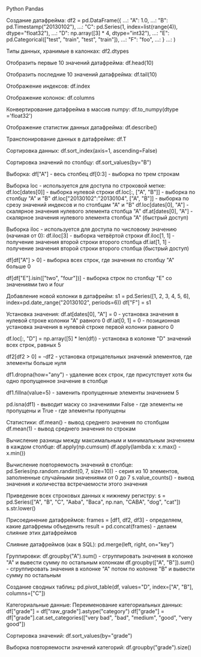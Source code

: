 Python Pandas

Создание датафрейма:
df2 = pd.DataFrame({
   ...:         "A": 1.0,
   ...:         "B": pd.Timestamp("20130102"),
   ...:         "C": pd.Series(1, index=list(range(4)), dtype="float32"),
   ...:         "D": np.array([3] * 4, dtype="int32"),
   ...:         "E": pd.Categorical(["test", "train", "test", "train"]),
   ...:         "F": "foo",
   ...:     }
   ...: )
   
   
   Типы данных, хранимые в калонках:
   df2.dtypes
   
   Отобразить первые 10 значений датафрейма:
   df.head(10)
   
   Отобразить последние 10 значений датафрейма:
   df.tail(10)
   
   Отображение индексов:
   df.index
   
   Отображение колонок:
   df.columns
   
   Конвертирование датафрейма в массив numpy:
   df.to_numpy(dtype ='float32')
   
   Отображение статистик данных датафрейма:
   df.describe()
   
   Транспонирование данных в датафрейме:
   df.T
   
   Сортировка данных:
   df.sort_index(axis=1, ascending=False)
   
   Сортировка значений по столбцу:
   df.sort_values(by="B")
   
   Выборка:
   df["A"] - весь столбец
   df[0:3] - выборка по трем строкам
   
   Выборка loc - используется для доступа по строковой метке:
   df.loc[dates[0]] - выборка нулевой строки
   df.loc[:, ["A", "B"]] - выборка по столбцу "А" и "В"
   df.loc["20130102":"20130104", ["A", "B"]] - выборка по срезу значений индексов и по столбцам "А" и "В"
   df.loc[dates[0], "A"] - скалярное значения нулевого элемента столбца "А"
   df.at[dates[0], "A"] - скалярное значения нулевого элемента столбца "А" (быстрый доступ)
   
   Выборка iloc - используется для доступа по числовому значению (начиная от 0):
   df.iloc[3] - выборка четвёртой строки
   df.iloc[1, 1] - получение значения второй строки второго столбца
   df.iat[1, 1] - получение значения второй строки второго столбца (быстрый доступ)
   
   df[df["A"] > 0] - выборка всех строк, где значения по столбцу "А" больше 0
   
   df[df["E"].isin(["two", "four"])] - выборка строк по столбцу "Е" со значениями two и  four
   
   Добавление новой колонки в датафрейм:
   s1 = pd.Series([1, 2, 3, 4, 5, 6], index=pd.date_range("20130102", periods=6))
   df["F"] = s1
   
   Установка значения:
   df.at[dates[0], "A"] = 0 - установка значения в нулевой строке колонки "А" равного 0
   df.iat[0, 1] = 0 - позиционная установка значения в нулевой строке первой колонки равного 0
   
   df.loc[:, "D"] = np.array([5] * len(df)) - установка в колонке "D" значений всех строк, равных 5
   
   df2[df2 > 0] = -df2 - установка отрицательных значений элементов, где элементы больше нуля
   
   df1.dropna(how="any") - удаление всех строк, где присутствует хотя бы одно пропущенное значение в столбце
   
   df1.fillna(value=5) - заменить пропущенные элементы значением 5
   
   pd.isna(df1) - выводит маску со значениями False - где элементы не пропущены и True - где элементы пропущены
   
   Статистики:
   df.mean() - вывод среднего значения по столбцам
   df.mean(1) - вывод среднего значения по строкам
   
   Вычисление разницы между максимальным и минимальным значением в каждом столбце:
   df.apply(np.cumsum)
   df.apply(lambda x: x.max() - x.min())
   
   Вычисление повторяемость значений в столбце:
   pd.Series(np.random.randint(0, 7, size=10)) - серия из 10 элементов, заполненные случайными значениями от 0 до 7
   s.value_counts() - вывод значения и количества встречаемости этого значения
   
   Приведение всех строковых данных к нижнему регистру:
   s = pd.Series(["A", "B", "C", "Aaba", "Baca", np.nan, "CABA", "dog", "cat"])
   s.str.lower()
   
   Присоединение датафреймов:
   frames = [df1, df2, df3] - определяем, какие датафремы объеденить
   result = pd.concat(frames) - делаем слияние этих датафреймов
   
   Слияние датафреймов (как в SQL):
   pd.merge(left, right, on="key")
   
   Группировки:
   df.groupby("A").sum() - сгруппировать значения в колонке "А" и вывести сумму по остальным колонкам
   df.groupby(["A", "B"]).sum() - сгруппировать значения в колонке "А" потом по колонке "В" и вывести сумму по остальным 
   
   Создание сводных таблиц:
   pd.pivot_table(df, values="D", index=["A", "B"], columns=["C"])
   
   
   Категориальные данные:
   Переименование категориальных данных:
   df["grade"] = df["raw_grade"].astype("category")
   df["grade"] = df["grade"].cat.set_categories(["very bad", "bad", "medium", "good", "very good"])
   
   
   Сортировка значений:
   df.sort_values(by="grade")
   
   Выборка повторяемости значений категорий:
   df.groupby("grade").size()
   
   
   
   
   
   
   
   
   
   
   
   
